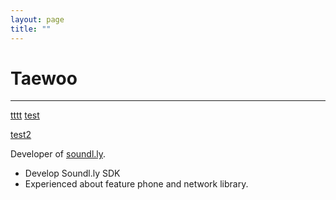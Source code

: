 ```yaml
---
layout: page
title: ""
---
```

# Taewoo
-----

<a href="intent://open?#Intent;scheme=tbal;action=android.intent.action.VIEW;category=android.intent.category.BROWSABLE;package=com.kim.teo.test;end">tttt</a>
<a href="intent://open?#Intent;scheme=tbal;action=android.intent.action.VIEW;category=android.intent.category.BROWSABLE;package=com.kim.teo.test;end">test</a>

<a href="http://truebalance.io">test2</a>

Developer of <a href="http://soundl.ly" target="_blank">soundl.ly</a>.  

* Develop Soundl.ly SDK
* Experienced about feature phone and network library.  



